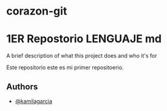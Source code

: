 # corazon-git
# 1ER  Repostorio LENGUAJE md

A brief description of what this project does and who it's for

Este repositorio este es mi primer repositoerio.

## Authors

- [@kamilagarcia](https://www.github.com/octokatherine)
